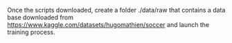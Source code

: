 
Once the scripts downloaded, create a folder ./data/raw that contains a data base downloaded from https://www.kaggle.com/datasets/hugomathien/soccer 
and launch the training process. 

